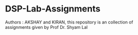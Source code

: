 # DSP-Lab-Assignments
Authors : AKSHAY and KIRAN, this repository is an collection of assignments given by Prof Dr. Shyam Lal 

